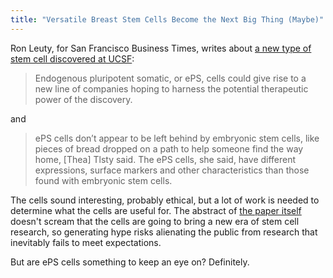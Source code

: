 ```yaml
---
title: "Versatile Breast Stem Cells Become the Next Big Thing (Maybe)"
---
```


Ron Leuty, for San Francisco Business Times, writes about <a href="http://www.bizjournals.com/sanfrancisco/blog/biotech/2013/03/new-stem-cells-ucsf-tlsty-embryonic-cirm.html?page=all" target="_blank">a new type of stem cell discovered at UCSF</a>:

> Endogenous pluripotent somatic, or ePS, cells could give rise  to a new line of companies hoping to harness the potential therapeutic  power of the discovery.

and

> ePS cells don’t appear to be left behind by embryonic stem cells, like  pieces of bread dropped on a path to help someone find the way home,  [Thea] Tlsty said. The ePS cells, she said, have different expressions, surface  markers and other characteristics than those found with embryonic stem  cells.

The cells sound interesting, probably ethical, but a lot of work is needed to determine what the cells are useful for. The abstract of [the paper itself](http://www.pnas.org/content/early/2013/02/27/1218682110.abstract) doesn't scream that the cells are going to bring a new era of stem cell research, so generating hype risks alienating the public from research that inevitably fails to meet expectations.

But are ePS cells something to keep an eye on? Definitely.

